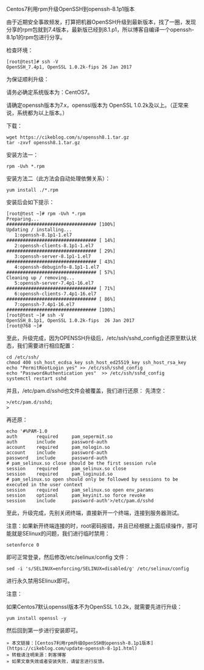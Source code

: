 Centos7利用rpm升级OpenSSH到openssh-8.1p1版本

由于近期安全事故频发，打算把机器OpenSSH升级到最新版本，找了一圈，发现分享的rpm包就到7.4版本，最新版已经到8.1.p1，所以博客自编译一个openssh-8.1p1的rpm包进行分享。

检查环境：

    [root@test]# ssh -V
    OpenSSH_7.4p1, OpenSSL 1.0.2k-fips 26 Jan 2017

为保证顺利升级：

请务必确定系统版本为：CentOS7。

请确定openssh版本为7.x，openssl版本为 OpenSSL 1.0.2k及以上。（正常来说，系统都为以上版本。）

下载：

    wget https://cikeblog.com/s/openssh8.1.tar.gz
    tar -zxvf openssh8.1.tar.gz

安装方法一：

    rpm -Uvh *.rpm

安装方法二（此方法会自动处理依懒关系）：

    yum install ./*.rpm

安装后会如下提示：

```
[root@test ~]# rpm -Uvh *.rpm
Preparing...                          ################################# [100%]
Updating / installing...
   1:openssh-8.1p1-1.el7              ################################# [ 14%]
   2:openssh-clients-8.1p1-1.el7      ################################# [ 29%]
   3:openssh-server-8.1p1-1.el7       ################################# [ 43%]
   4:openssh-debuginfo-8.1p1-1.el7    ################################# [ 57%]
Cleaning up / removing...
   5:openssh-server-7.4p1-16.el7      ################################# [ 71%]
   6:openssh-clients-7.4p1-16.el7     ################################# [ 86%]
   7:openssh-7.4p1-16.el7             ################################# [100%]
[root@test ~]# ssh -V
OpenSSH_8.1p1, OpenSSL 1.0.2k-fips  26 Jan 2017
[root@768 ~]#
```

至此，升级完成，因为OPENSSH升级后，/etc/ssh/sshd_config会还原至默认状态，我们需要进行相应配置：

```
cd /etc/ssh/
chmod 400 ssh_host_ecdsa_key ssh_host_ed25519_key ssh_host_rsa_key
echo "PermitRootLogin yes" >> /etc/ssh/sshd_config
echo "PasswordAuthentication yes"  >> /etc/ssh/sshd_config
systemctl restart sshd
```

并且，/etc/pam.d/sshd也文件会被覆盖，我们进行还原：
先清空：

    >/etc/pam.d/sshd;
    >
再还原：

```
echo '#%PAM-1.0
auth       required     pam_sepermit.so
auth       include      password-auth
account    required     pam_nologin.so
account    include      password-auth
password   include      password-auth
# pam_selinux.so close should be the first session rule
session    required     pam_selinux.so close
session    required     pam_loginuid.so
# pam_selinux.so open should only be followed by sessions to be executed in the user context
session    required     pam_selinux.so open env_params
session    optional     pam_keyinit.so force revoke
session    include      password-auth'>/etc/pam.d/sshd
```

至此，升级完成，先别关闭终端，直接新开一个终端，连接到服务器测试。

注意：如果新开终端连接的时，root密码报错，并且已经根据上面后续操作，那可能就是SElinux的问题，我们进行临时禁用：

    setenforce 0

即可正常登录，然后修改/etc/selinux/config 文件：

    sed -i 's/SELINUX=enforcing/SELINUX=disabled/g' /etc/selinux/config

进行永久禁用SElinux即可。

注意：

如果Centos7默认openssl版本不为OpenSSL 1.0.2k，就需要先进行升级：

    yum install openssl -y

然后回到第一步进行安装即可。

    » 本文链接：[Centos7利用rpm升级OpenSSH到openssh-8.1p1版本](https://cikeblog.com/update-openssh-8-1p1.html)
    » 转载请注明来源：刺客博客
    » 如果文章失效或者安装失败，请留言进行反馈。